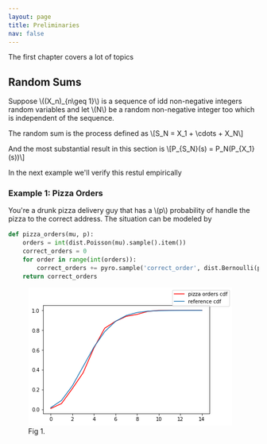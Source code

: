 ```yaml
---
layout: page
title: Preliminaries
nav: false
---
```

<link rel="stylesheet" href="/assets/css/main.css"/>

The first chapter covers a lot of topics

## Random Sums
Suppose \\(\(X_n\)_{n\geq 1}\\) is a sequence of idd non-negative integers random variables and let \\(N\\) be a random non-negative integer too which is independent of the sequence. 

The random sum is the process defined as 
\\[S_N = X_1 + \cdots + X_N\\]

And the most substantial result in this section is
\\[P_{S_N}(s) = P_N(P_{X_1}(s))\\]

In the next example we'll verify this restul empirically

### Example 1: Pizza Orders

You're a drunk pizza delivery guy that has a \\(p\\) probability of handle the pizza to the correct address. The situation can be modeled by 

```python
def pizza_orders(mu, p):
    orders = int(dist.Poisson(mu).sample().item())
    correct_orders = 0
    for order in range(int(orders)):
        correct_orders += pyro.sample('correct_order', dist.Bernoulli(p))
    return correct_orders
```
<figure>
  <img src="img/pizza_orders.png"/ class="center">
  <figcaption>Fig 1.</figcaption>
</figure>
